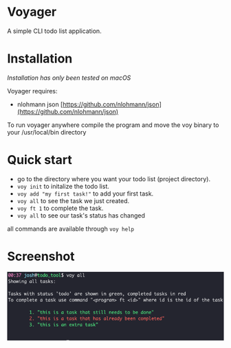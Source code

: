 # Voyager

A simple CLI todo list application.

# Installation

*Installation has only been tested on macOS*

Voyager requires:
- nlohmann json [https://github.com/nlohmann/json](https://github.com/nlohmann/json)

To run voyager anywhere compile the program and move the voy binary to your /usr/local/bin directory

# Quick start
- go to the directory where you want your todo list (project directory).
- <code>voy init</code> to initalize the todo list. 
- <code>voy add "my first task!"</code> to add your first task.
- <code>voy all</code> to see the task we just created.
- <code>voy ft 1</code> to complete the task.
- <code>voy all</code> to see our task's status has changed

all commands are available through <code>voy help</code>

# Screenshot
![a](https://github.com/joshbindels/voyager/blob/master/screenshots/Screenshot%202019-02-05%20at%2000.38.25.png)
      
